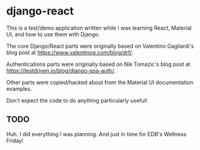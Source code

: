 # django-react

This is a test/demo application written while I was learning React, Material UI, and
how to use them with Django.

The core Django/React parts were originally based on Valentino Gagliardi's blog post at
https://www.valentinog.com/blog/drf/.

Authentications parts were originally based on Nik Tomazic's blog post at 
https://testdriven.io/blog/django-spa-auth/.

Other parts were copied/hacked about from the Material UI documentation examples.

Don't expect the code to do anything particularly useful!

## TODO

Huh. I did everything I was planning. And just in time for EDB's Wellness Friday!